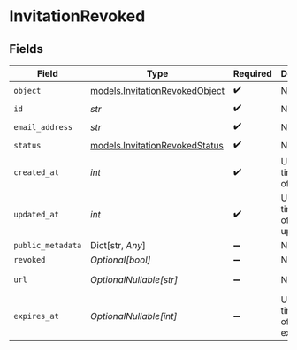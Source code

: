 # InvitationRevoked


## Fields

| Field                                                                  | Type                                                                   | Required                                                               | Description                                                            | Example                                                                |
| ---------------------------------------------------------------------- | ---------------------------------------------------------------------- | ---------------------------------------------------------------------- | ---------------------------------------------------------------------- | ---------------------------------------------------------------------- |
| `object`                                                               | [models.InvitationRevokedObject](../models/invitationrevokedobject.md) | :heavy_check_mark:                                                     | N/A                                                                    | invitation                                                             |
| `id`                                                                   | *str*                                                                  | :heavy_check_mark:                                                     | N/A                                                                    | inv_f02930r3                                                           |
| `email_address`                                                        | *str*                                                                  | :heavy_check_mark:                                                     | N/A                                                                    | invitee@example.com                                                    |
| `status`                                                               | [models.InvitationRevokedStatus](../models/invitationrevokedstatus.md) | :heavy_check_mark:                                                     | N/A                                                                    | revoked                                                                |
| `created_at`                                                           | *int*                                                                  | :heavy_check_mark:                                                     | Unix timestamp of creation.<br/>                                       | 1622549600                                                             |
| `updated_at`                                                           | *int*                                                                  | :heavy_check_mark:                                                     | Unix timestamp of last update.<br/>                                    | 1622553200                                                             |
| `public_metadata`                                                      | Dict[str, *Any*]                                                       | :heavy_minus_sign:                                                     | N/A                                                                    | {}                                                                     |
| `revoked`                                                              | *Optional[bool]*                                                       | :heavy_minus_sign:                                                     | N/A                                                                    | true                                                                   |
| `url`                                                                  | *OptionalNullable[str]*                                                | :heavy_minus_sign:                                                     | N/A                                                                    | https://example.com/invitations/accept?code=abcd1234                   |
| `expires_at`                                                           | *OptionalNullable[int]*                                                | :heavy_minus_sign:                                                     | Unix timestamp of expiration.<br/>                                     |                                                                        |